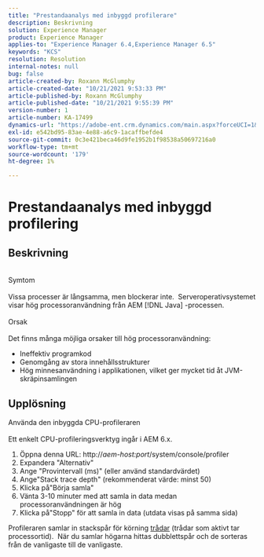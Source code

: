 ```yaml
---
title: "Prestandaanalys med inbyggd profilerare"
description: Beskrivning
solution: Experience Manager
product: Experience Manager
applies-to: "Experience Manager 6.4,Experience Manager 6.5"
keywords: "KCS"
resolution: Resolution
internal-notes: null
bug: false
article-created-by: Roxann McGlumphy
article-created-date: "10/21/2021 9:53:33 PM"
article-published-by: Roxann McGlumphy
article-published-date: "10/21/2021 9:55:39 PM"
version-number: 1
article-number: KA-17499
dynamics-url: "https://adobe-ent.crm.dynamics.com/main.aspx?forceUCI=1&pagetype=entityrecord&etn=knowledgearticle&id=05e3864f-b932-ec11-b6e5-000d3a5ba97a"
exl-id: e542bd95-83ae-4e88-a6c9-1acaffbefde4
source-git-commit: 0c3e421beca46d9fe1952b1f98538a50697216a0
workflow-type: tm+mt
source-wordcount: '179'
ht-degree: 1%

---
```


# Prestandaanalys med inbyggd profilering

## Beskrivning

<br>Symtom<br><br>
Vissa processer är långsamma, men blockerar inte.  Serveroperativsystemet visar hög processoranvändning från AEM [!DNL Java] -processen.
<br><br>Orsak<br><br>
Det finns många möjliga orsaker till hög processoranvändning:

- Ineffektiv programkod
- Genomgång av stora innehållsstrukturer
- Hög minnesanvändning i applikationen, vilket ger mycket tid åt JVM-skräpinsamlingen



## Upplösning

Använda den inbyggda CPU-profileraren<br><br>
Ett enkelt CPU-profileringsverktyg ingår i AEM 6.x.

1. Öppna denna URL: http://*aem-host:port*/system/console/profiler
2. Expandera &quot;Alternativ&quot;
3. Ange &quot;Provintervall (ms)&quot; (eller använd standardvärdet)
4. Ange&quot;Stack trace depth&quot; (rekommenderat värde: minst 50)
5. Klicka på&quot;Börja samla&quot;
6. Vänta 3-10 minuter med att samla in data medan processoranvändningen är hög
7. Klicka på&quot;Stopp&quot; för att samla in data (utdata visas på samma sida)


Profileraren samlar in stackspår för körning [trådar](https://docs.oracle.com/javase/tutorial/essential/concurrency/threads.html) (trådar som aktivt tar processortid).  När du samlar högarna hittas dubblettspår och de sorteras från de vanligaste till de vanligaste.
